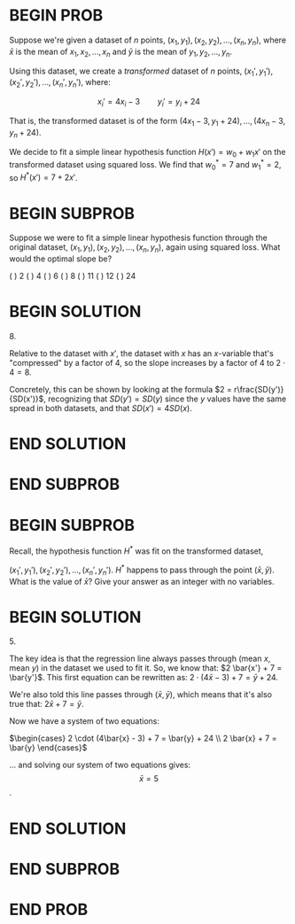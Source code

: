 # BEGIN PROB

<!--  -->

Suppose we're given a dataset of $n$ points,
$(x_1, y_1), (x_2, y_2), ..., (x_n, y_n)$, where $\bar{x}$ is the mean
of $x_1, x_2, ..., x_n$ and $\bar{y}$ is the mean of
$y_1, y_2, ..., y_n$.

Using this dataset, we create a _transformed_ dataset of $n$ points,
$(x_1', y_1'), (x_2', y_2'), ..., (x_n', y_n')$, where:

$$x_i' = 4x_i - 3 \qquad y_i' = y_i + 24$$

That is, the transformed dataset is of the form
$(4x_1 - 3, y_1 + 24), ..., (4x_n - 3, y_n + 24)$.

We decide to fit a simple linear hypothesis function
$H(x') = w_0 + w_1x'$ on the transformed dataset using squared loss. We
find that $w_0^* = 7$ and $w_1^* = 2$, so $H^*(x') = 7 + 2x'$.

# BEGIN SUBPROB

Suppose we were to fit a simple linear hypothesis function through the
original dataset, $(x_1, y_1), (x_2, y_2), ..., (x_n, y_n)$, again using
squared loss. What would the optimal slope be?

( ) $2$
( ) $4$
( ) $6$
( ) $8$
( ) $11$
( ) $12$
( ) $24$

# BEGIN SOLUTION

$8.$

Relative to the dataset with $x'$, the dataset with $x$ has an $x$-variable that's "compressed" by a factor of 4, so the slope increases by a factor of 4 to $2 \cdot 4 = 8$.

Concretely, this can be shown by looking at the formula $2 = r\frac{SD(y')}{SD(x')}$, recognizing that $SD(y') = SD(y)$ since the $y$ values have the same spread in both datasets, and that $SD(x') = 4 SD(x)$.

# END SOLUTION

# END SUBPROB

# BEGIN SUBPROB

Recall, the hypothesis function $H^*$ was fit on the transformed
dataset,

$(x_1', y_1'), (x_2', y_2'), ..., (x_n', y_n')$. $H^*$ happens to pass
through the point $(\bar{x}, \bar{y})$. What is the value of $\bar{x}$?
Give your answer as an integer with no variables.

# BEGIN SOLUTION

$5$.

The key idea is that the regression line always passes through $(\text{mean } x, \text{mean } y)$ in the dataset we used to fit it. So, we know that: $2 \bar{x'} + 7 = \bar{y'}$. This first equation can be rewritten as: $2 \cdot (4\bar{x} - 3) + 7 = \bar{y} + 24$.

We're also told this line passes through $(\bar{x}, \bar{y})$, which means that it's also true that: $2 \bar{x} + 7 = \bar{y}$.

Now we have a system of two equations:

$\begin{cases}
2 \cdot (4\bar{x} - 3) + 7 = \bar{y} + 24 \\
2 \bar{x} + 7 = \bar{y}
\end{cases}$

$\dots$ and solving our system of two equations gives: $$\bar{x} = 5$$.

# END SOLUTION

# END SUBPROB

# END PROB
